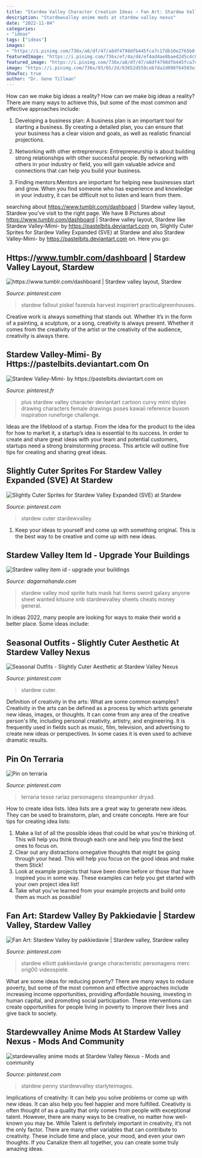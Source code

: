 ```yaml
---
title: "Stardew Valley Character Creation Ideas ~ Fan Art: Stardew Valley By Pakkiedavie"
description: "Stardewvalley anime mods at stardew valley nexus"
date: "2022-11-04"
categories:
- "ideas"
tags: ["ideas"]
images:
- "https://i.pinimg.com/736x/a8/df/47/a8df4798dfb445fca7c17db10e2765b0.jpg"
featuredImage: "https://i.pinimg.com/736x/ef/4a/d4/ef4ad4ae8baed2d5c4c8a0f0713178a0.jpg"
featured_image: "https://i.pinimg.com/736x/a8/df/47/a8df4798dfb445fca7c17db10e2765b0.jpg"
image: "https://i.pinimg.com/736x/83/65/2d/83652d558ceb7da2d098f64503e12d3a.jpg"
ShowToc: true
author: "Dr. Gene Tillman"
---
```



How can we make big ideas a reality?
How can we make big ideas a reality? There are many ways to achieve this, but some of the most common and effective approaches include:
1. Developing a business plan: A business plan is an important tool for starting a business. By creating a detailed plan, you can ensure that your business has a clear vision and goals, as well as realistic financial projections.

2. Networking with other entrepreneurs: Entrepreneurship is about building strong relationships with other successful people. By networking with others in your industry or field, you will gain valuable advice and connections that can help you build your business.

3. Finding mentors:Mentors are important for helping new businesses start and grow. When you find someone who has experience and knowledge in your industry, it can be difficult not to listen and learn from them.


	

		
searching about https://www.tumblr.com/dashboard | Stardew valley layout, Stardew you've visit to the right page. We have 8 Pictures about https://www.tumblr.com/dashboard | Stardew valley layout, Stardew like Stardew Valley-Mimi- by https://pastelbits.deviantart.com on, Slightly Cuter Sprites for Stardew Valley Expanded (SVE) at Stardew and also Stardew Valley-Mimi- by https://pastelbits.deviantart.com on. Here you go:
		
    
## Https://www.tumblr.com/dashboard | Stardew Valley Layout, Stardew

<img loading=lazy src="https://i.pinimg.com/736x/a8/df/47/a8df4798dfb445fca7c17db10e2765b0.jpg" onerror="this.onerror=null;this.src='https://tse4.mm.bing.net/th?id=OIP.G5_zWkaRC55ilUOaipMknwHaFF&amp;pid=15.1';" alt="https://www.tumblr.com/dashboard | Stardew valley layout, Stardew">

_Source: pinterest.com_

>stardew fallout piskel fazenda harvest inspiriert practicalgreenhouses. 

	

Creative work is always something that stands out. Whether it’s in the form of a painting, a sculpture, or a song, creativity is always present. Whether it comes from the creativity of the artist or the creativity of the audience, creativity is always there.

    
## Stardew Valley-Mimi- By Https://pastelbits.deviantart.com On

<img loading=lazy src="https://i.pinimg.com/736x/10/49/1d/10491d37732bb6d482ff2fe890923c9f.jpg" onerror="this.onerror=null;this.src='https://tse2.mm.bing.net/th?id=OIP.AD0sjBuIIjT2883KZZLXQwHaKQ&amp;pid=15.1';" alt="Stardew Valley-Mimi- by https://pastelbits.deviantart.com on">

_Source: pinterest.fr_

>plus stardew valley character deviantart cartoon curvy mimi styles drawing characters female drawings poses kawaii reference buxom inspiration runeforge challenge. 

	

Ideas are the lifeblood of a startup. From the idea for the product to the idea for how to market it, a startup’s idea is essential to its success. In order to create and share great ideas with your team and potential customers, startups need a strong brainstorming process. This article will outline five tips for creating and sharing great ideas.

    
## Slightly Cuter Sprites For Stardew Valley Expanded (SVE) At Stardew

<img loading=lazy src="https://i.pinimg.com/736x/83/65/2d/83652d558ceb7da2d098f64503e12d3a.jpg" onerror="this.onerror=null;this.src='https://tse2.mm.bing.net/th?id=OIP.Gc0xZFSlTfXZLqY1F4edTAHaFc&amp;pid=15.1';" alt="Slightly Cuter Sprites for Stardew Valley Expanded (SVE) at Stardew">

_Source: pinterest.com_

>stardew cuter stardewvalley. 

	

1. Keep your ideas to yourself and come up with something original. This is the best way to be creative and come up with new ideas.

    
## Stardew Valley Item Id - Upgrade Your Buildings

<img loading=lazy src="https://dagarnahande.com/xvhxwt/xk6Csbd15GxEz0QP3ALlfQAAAA.jpg" onerror="this.onerror=null;this.src='https://tse2.mm.bing.net/th?id=OIP.0tYljTlZqIDcR8zkttwNrQAAAA&amp;pid=15.1';" alt="Stardew valley item id - upgrade your buildings">

_Source: dagarnahande.com_

>stardew valley mod sprite hats mask hat items sword galaxy anyone sheet wanted kitsune xnb stardewvalley sheets cheats money general. 

	

In ideas 2022, many people are looking for ways to make their world a better place. Some ideas include:

    
## Seasonal Outfits - Slightly Cuter Aesthetic At Stardew Valley Nexus

<img loading=lazy src="https://i.pinimg.com/736x/ef/4a/d4/ef4ad4ae8baed2d5c4c8a0f0713178a0.jpg" onerror="this.onerror=null;this.src='https://tse3.mm.bing.net/th?id=OIP.m9cJcie5CRHBXfJ4k6fbbgAAAA&amp;pid=15.1';" alt="Seasonal Outfits - Slightly Cuter Aesthetic at Stardew Valley Nexus">

_Source: pinterest.com_

>stardew cuter. 

	

Definition of creativity in the arts: What are some common examples?
Creativity in the arts can be defined as a process by which artists generate new ideas, images, or thoughts. It can come from any area of the creative person's life, including personal creativity, artistry, and engineering. It is frequently used in fields such as music, film, television, and advertising to create new ideas or perspectives. In some cases it is even used to achieve dramatic results.

    
## Pin On Terraria

<img loading=lazy src="https://i.pinimg.com/736x/ea/5e/9f/ea5e9fbb2ee5d451abca8ff862b07f54.jpg" onerror="this.onerror=null;this.src='https://tse1.mm.bing.net/th?id=OIP.rNnSfeQ-yvTUBnCTOmK7jwHaL9&amp;pid=15.1';" alt="Pin on terraria">

_Source: pinterest.com_

>terraria tesse rariaz personagens steampunker dryad. 

	

How to create idea lists.
Idea lists are a great way to generate new ideas. They can be used to brainstorm, plan, and create concepts. Here are four tips for creating idea lists:
1. Make a list of all the possible ideas that could be what you're thinking of. This will help you think through each one and help you find the best ones to focus on.
2. Clear out any distractions ornegative thoughts that might be going through your head. This will help you focus on the good ideas and make them Stick!
3. Look at example projects that have been done before or those that have inspired you in some way. These examples can help you get started with your own project idea list!
4. Take what you've learned from your example projects and build onto them as much as possible!

    
## Fan Art: Stardew Valley By Pakkiedavie | Stardew Valley, Stardew Valley

<img loading=lazy src="https://i.pinimg.com/originals/86/c2/81/86c281bcafdcf487eec6133e1e6d5485.jpg" onerror="this.onerror=null;this.src='https://tse1.mm.bing.net/th?id=OIP.jEdVfPjtCur_nOTI7hxASgHaOs&amp;pid=15.1';" alt="Fan Art: Stardew Valley by pakkiedavie | Stardew valley, Stardew valley">

_Source: pinterest.com_

>stardew elliott pakkiedavie grange characteristic personagens merc orig00 videospiele. 

	

What are some ideas for reducing poverty?
There are many ways to reduce poverty, but some of the most common and effective approaches include increasing income opportunities, providing affordable housing, investing in human capital, and promoting social participation. These interventions can create opportunities for people living in poverty to improve their lives and give back to society.

    
## Stardewvalley Anime Mods At Stardew Valley Nexus - Mods And Community

<img loading=lazy src="https://i.pinimg.com/736x/72/74/70/72747033ed91500fd62832597472c5db.jpg" onerror="this.onerror=null;this.src='https://tse1.mm.bing.net/th?id=OIP.Eabts99Wg6I0QZgxNNy-DgAAAA&amp;pid=15.1';" alt="stardewvalley anime mods at Stardew Valley Nexus - Mods and community">

_Source: pinterest.com_

>stardew penny stardewvalley starlyteimages. 

	

Implications of creativity: It can help you solve problems or come up with new ideas. It can also help you feel happier and more fulfilled.
Creativity is often thought of as a quality that only comes from people with exceptional talent. However, there are many ways to be creative, no matter how well-known you may be. While Talent is definitely important in creativity, it’s not the only factor. There are many other variables that can contribute to creativity. These include time and place, your mood, and even your own thoughts. If you Canalize them all together, you can create some truly amazing ideas.

